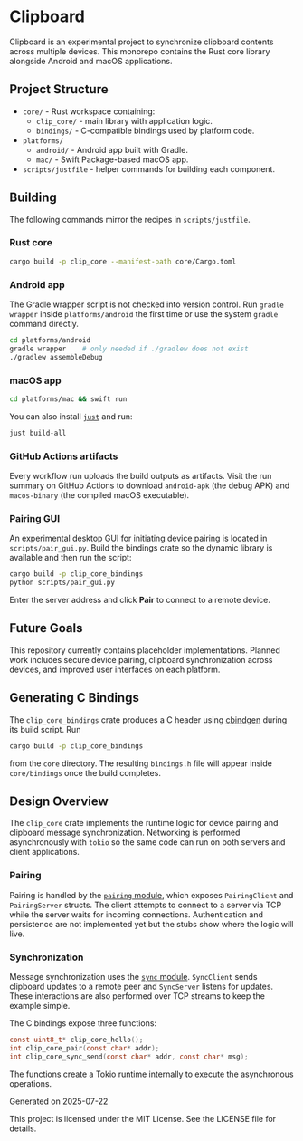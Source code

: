 # Clipboard


Clipboard is an experimental project to synchronize clipboard contents across multiple devices. This monorepo contains the Rust core library alongside Android and macOS applications.

## Project Structure

- `core/` - Rust workspace containing:
  - `clip_core/` - main library with application logic.
  - `bindings/` - C-compatible bindings used by platform code.
- `platforms/`
  - `android/` - Android app built with Gradle.
  - `mac/` - Swift Package-based macOS app.
- `scripts/justfile` - helper commands for building each component.

## Building

The following commands mirror the recipes in `scripts/justfile`.

### Rust core

```bash
cargo build -p clip_core --manifest-path core/Cargo.toml
```

### Android app

The Gradle wrapper script is not checked into version control. Run
`gradle wrapper` inside `platforms/android` the first time or use the
system `gradle` command directly.

```bash
cd platforms/android
gradle wrapper    # only needed if ./gradlew does not exist
./gradlew assembleDebug
```

### macOS app

```bash
cd platforms/mac && swift run
```

You can also install [`just`](https://github.com/casey/just) and run:

```bash
just build-all
```

### GitHub Actions artifacts

Every workflow run uploads the build outputs as artifacts. Visit the run summary
on GitHub Actions to download `android-apk` (the debug APK) and `macos-binary`
(the compiled macOS executable).

### Pairing GUI

An experimental desktop GUI for initiating device pairing is located in
`scripts/pair_gui.py`. Build the bindings crate so the dynamic library is
available and then run the script:

```bash
cargo build -p clip_core_bindings
python scripts/pair_gui.py
```

Enter the server address and click **Pair** to connect to a remote device.

## Future Goals

This repository currently contains placeholder implementations. Planned work includes secure device pairing, clipboard synchronization across devices, and improved user interfaces on each platform.

## Generating C Bindings

The `clip_core_bindings` crate produces a C header using
[cbindgen](https://github.com/eqrion/cbindgen) during its build script. Run

```bash
cargo build -p clip_core_bindings
```

from the `core` directory. The resulting `bindings.h` file will appear inside
`core/bindings` once the build completes.

## Design Overview

The `clip_core` crate implements the runtime logic for device pairing and
clipboard message synchronization.  Networking is performed asynchronously with
`tokio` so the same code can run on both servers and client applications.

### Pairing

Pairing is handled by the [`pairing` module](core/clip_core/src/pairing.rs),
which exposes `PairingClient` and `PairingServer` structs.  The client attempts
to connect to a server via TCP while the server waits for incoming connections.
Authentication and persistence are not implemented yet but the stubs show where
the logic will live.

### Synchronization

Message synchronization uses the [`sync` module](core/clip_core/src/sync.rs).
`SyncClient` sends clipboard updates to a remote peer and `SyncServer` listens
for updates.  These interactions are also performed over TCP streams to keep
the example simple.

The C bindings expose three functions:

```c
const uint8_t* clip_core_hello();
int clip_core_pair(const char* addr);
int clip_core_sync_send(const char* addr, const char* msg);
```

The functions create a Tokio runtime internally to execute the asynchronous
operations.

Generated on 2025-07-22

This project is licensed under the MIT License. See the LICENSE file for details.
